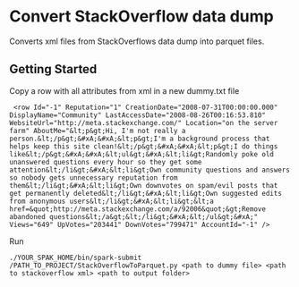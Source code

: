 # Convert StackOverflow data dump
Converts xml files from StackOverflows data dump into parquet files. 

## Getting Started

Copy a row with all attributes from xml in a new dummy.txt file
```
 <row Id="-1" Reputation="1" CreationDate="2008-07-31T00:00:00.000" DisplayName="Community" LastAccessDate="2008-08-26T00:16:53.810" WebsiteUrl="http://meta.stackexchange.com/" Location="on the server farm" AboutMe="&lt;p&gt;Hi, I'm not really a person.&lt;/p&gt;&#xA;&#xA;&lt;p&gt;I'm a background process that helps keep this site clean!&lt;/p&gt;&#xA;&#xA;&lt;p&gt;I do things like&lt;/p&gt;&#xA;&#xA;&lt;ul&gt;&#xA;&lt;li&gt;Randomly poke old unanswered questions every hour so they get some attention&lt;/li&gt;&#xA;&lt;li&gt;Own community questions and answers so nobody gets unnecessary reputation from them&lt;/li&gt;&#xA;&lt;li&gt;Own downvotes on spam/evil posts that get permanently deleted&lt;/li&gt;&#xA;&lt;li&gt;Own suggested edits from anonymous users&lt;/li&gt;&#xA;&lt;li&gt;&lt;a href=&quot;http://meta.stackexchange.com/a/92006&quot;&gt;Remove abandoned questions&lt;/a&gt;&lt;/li&gt;&#xA;&lt;/ul&gt;&#xA;" Views="649" UpVotes="203441" DownVotes="799471" AccountId="-1" />
```
Run 

```
./YOUR_SPAK_HOME/bin/spark-submit /PATH_TO_PROJECT/StackOverflowToParquet.py <path to dummy file> <path to stackoverflow xml> <path to output folder>

```


